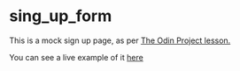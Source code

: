 # sing_up_form
This is a mock sign up page, as per [The Odin Project lesson.](https://www.theodinproject.com/lessons/intermediate-html-and-css-sign-up-form)

You can see a live example of it [here]()
